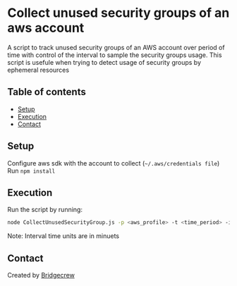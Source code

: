 # Collect unused security groups of an aws account
A script to track unused security groups of an AWS account over period of time with control of the interval to sample the security groups usage. 
This script is usefule when trying to detect usage of security groups by ephemeral resources 

## Table of contents
* [Setup](#setup)
* [Execution](#running)
* [Contact](#contact)


## Setup
Configure aws sdk with the account to collect (`~/.aws/credentials file`)
Run `npm install`
## Execution
Run the script by running: 
```bash 
node CollectUnusedSecurityGroup.js -p <aws_profile> -t <time_period> -i <interval_time> 
```


Note: Interval time units are in minuets

## Contact
Created by [Bridgecrew](https://www.bridgecrew.io)
